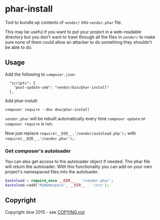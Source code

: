 # phar-install

Tool to bundle up contents of `vendor/` into `vendor.phar` file.

This may be useful if you want to put your project in a web-readable directory but you don't want to trawl through all the files in `vendor/` to make sure none of them could allow an attacker to do something they shouldn't be able to do.

## Usage

Add the following to `composer.json`:

```
  "scripts": {
    "post-update-cmd": "vendor/bin/phar-install"
  },
```

Add phar-install:

```
composer require --dev dxw/phar-install
```

`vendor.phar` will be rebuilt automatically every time `composer update` or `composer require` is run.

Now just replace `require(__DIR__.'/vendor/autoload.php');` with `require(__DIR__.'/vendor.phar');`.

### Get composer's autoloader

You can also get access to the autoloader object if needed. The phar file will return the autoloader. With this functionality you can add on your own project's namespaced files into the autoloader.

```php
$autoload = require_once __DIR__ . '/vendor.phar';
$autoload->add('MyNamespace', __DIR__ . '/src');
```

## Copyright

Copyright dxw 2015 - see [COPYING.md](COPYING.md)
